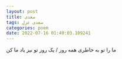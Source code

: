 ```yaml
---
layout: post
title: سعدی
tags: سعدی غزل
categories: poem
date: 2022-07-16 01:49:03.109241
---
```


ما را تو به خاطری همه روز / یک روز تو نیز یاد ما کن